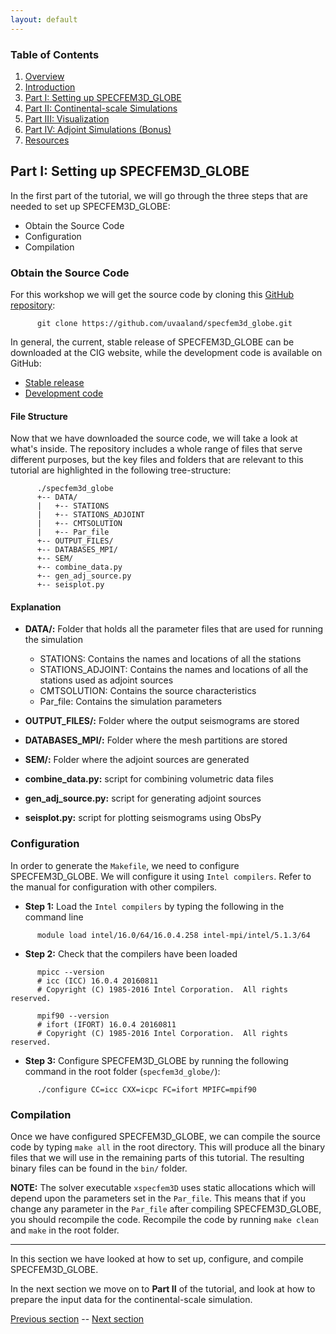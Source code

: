 ```yaml
---
layout: default
---
```


### Table of Contents
1. [Overview](/index.md)
2. [Introduction](/intro_specfem.md)
3. [Part I: Setting up SPECFEM3D_GLOBE](/setup_specfem3d.md)
4. [Part II: Continental-scale Simulations](/prepare_data.md)
5. [Part III: Visualization](/vis_seismo.md)
6. [Part IV: Adjoint Simulations (Bonus)](/run_adj_solver.md)
7. [Resources](resources.md)


## Part I: Setting up SPECFEM3D_GLOBE

In the first part of the tutorial, we will go through the three steps that are
needed to set up SPECFEM3D_GLOBE:
* Obtain the Source Code
* Configuration
* Compilation

### Obtain the Source Code <a name="source_code"></a>

For this workshop we will get the source code by cloning this [GitHub repository](https://github.com/uvaaland/specfem3d_globe):

```shell
      git clone https://github.com/uvaaland/specfem3d_globe.git
```

In general, the current, stable release of SPECFEM3D_GLOBE can be downloaded at
the CIG website, while the development code is available on GitHub:
* [Stable release](https://geodynamics.org/cig/software/specfem3d_globe/)
* [Development code](https://github.com/geodynamics/specfem3d_globe)


#### File Structure
Now that we have downloaded the source code, we will take a look at what's
inside. The repository includes a whole range of files that serve different
purposes, but the key files and folders that are relevant to this tutorial are
highlighted in the following tree-structure:


```
      ./specfem3d_globe
      +-- DATA/
      |   +-- STATIONS
      |   +-- STATIONS_ADJOINT
      |   +-- CMTSOLUTION
      |   +-- Par_file
      +-- OUTPUT_FILES/
      +-- DATABASES_MPI/
      +-- SEM/
      +-- combine_data.py
      +-- gen_adj_source.py
      +-- seisplot.py
```

#### Explanation
* **DATA/:**  Folder that holds all the parameter files that are used for running the simulation

  * STATIONS: Contains the names and locations of all the stations
  * STATIONS_ADJOINT: Contains the names and locations of all the stations used as adjoint sources
  * CMTSOLUTION: Contains the source characteristics
  * Par_file: Contains the simulation parameters

* **OUTPUT_FILES/:** Folder where the output seismograms are stored
* **DATABASES_MPI/:** Folder where the mesh partitions are stored
* **SEM/:** Folder where the adjoint sources are generated
* **combine_data.py:** script for combining volumetric data files
* **gen_adj_source.py:** script for generating adjoint sources
* **seisplot.py:** script for plotting seismograms using ObsPy

### Configuration
In order to generate the `Makefile`, we need to configure SPECFEM3D_GLOBE. We
will configure it using `Intel compilers`. Refer to the manual for
configuration with other compilers.

* **Step 1:** Load the `Intel compilers` by typing the following in the command line

```shell
      module load intel/16.0/64/16.0.4.258 intel-mpi/intel/5.1.3/64 
```

* **Step 2:** Check that the compilers have been loaded

```shell
      mpicc --version
      # icc (ICC) 16.0.4 20160811
      # Copyright (C) 1985-2016 Intel Corporation.  All rights reserved.
      
      mpif90 --version
      # ifort (IFORT) 16.0.4 20160811
      # Copyright (C) 1985-2016 Intel Corporation.  All rights reserved.
```

* **Step 3:** Configure SPECFEM3D_GLOBE by running the following command in the root folder (`specfem3d_globe/`):

```shell
      ./configure CC=icc CXX=icpc FC=ifort MPIFC=mpif90
```

### Compilation
Once we have configured SPECFEM3D_GLOBE, we can compile the source code by
typing `make all` in the root directory. This will produce all the binary files
that we will use in the remaining parts of this tutorial. The resulting binary
files can be found in the `bin/` folder.

**NOTE:** The solver executable `xspecfem3D` uses static allocations which will
depend upon the parameters set in the `Par_file`. This means that if you change any
parameter in the `Par_file` after compiling SPECFEM3D_GLOBE, you should
recompile the code. Recompile the code by running `make clean` and
`make` in the root folder.

---
In this section we have looked at how to set up, configure, and compile
SPECFEM3D_GLOBE.

In the next section we move on to **Part II** of the tutorial, and
look at how to prepare the input data for the continental-scale simulation.

[Previous section](/intro_specfem.md) -- [Next section](/prepare_data.md)

